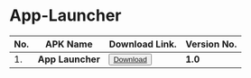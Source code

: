 # App-Launcher



|  No. | APK Name  | Download Link.  | Version No.|
| ------------ | ------------ | ------------ |------------|
|   1.     | **App Launcher** |  <button>[Download](https://github.com/Dinesh2510/App-Launcher/raw/master/app-debug.apk) </button> | **1.0** |
